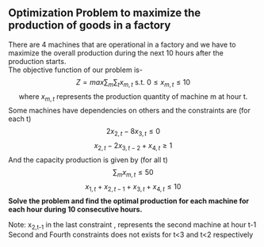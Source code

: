 <b>Optimization Problem to maximize the production of goods in a factory</b>
-----------------------------------------------------------------------------------------------------------------------------------------------------------
There are 4 machines that are operational in a factory and we have to maximize the overall production during the next 10 hours after the production starts.\
The objective function of our problem is-\
$$Z = max\sum_{m}\sum_{t}x_{m,t} \text{ s.t. } 0\le x_{m,t} \le 10 $$
$$\text{ where } x_{m,t} \text{ represents the production quantity of machine m at hour t.} $$
Some machines have dependencies on others and the constraints are (for each t)
$$2x_{2,t}-8x_{3,t} \le 0$$
$$x_{2,t}-2x_{3,t-2}+x_{4,t} \ge 1 $$
And the capacity production is given by (for all t)
$$\sum_{m}x_{m,t} \le 50 $$
$$x_{1,t}+x_{2,t-1}+x_{3,t}+x_{4,t} \le 10 $$
<b>Solve the problem and find the optimal production for each machine for each hour during 10 consecutive hours.</b>

Note: x<sub>2,t-1</sub> in the last constraint , represents the second machine at hour t-1\
Second and Fourth constraints does not exists for t<3 and t<2 respectively

